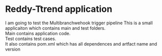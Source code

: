# Reddy-Ttrend application
I am going to test the Multibranchwehook trigger pipeline
This is a small applicaiton which contains main and test folders.  
Main contains application code.  
Test contains test cases.  
It also contains pom.xml which has all dependences and artfact name and version

